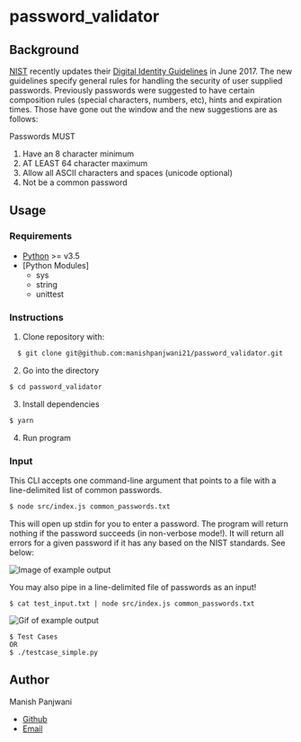 # password_validator

## Background

[NIST](https://www.nist.gov/) recently updates their [Digital Identity Guidelines](https://pages.nist.gov/800-63-3/) in June 2017.
The new guidelines specify general rules for handling the security of user supplied passwords.
Previously passwords were suggested to have certain composition rules (special characters, numbers, etc), hints and expiration times.
Those have gone out the window and the new suggestions are as follows:

Passwords MUST

1. Have an 8 character minimum 
2. AT LEAST 64 character maximum
2. Allow all ASCII characters and spaces (unicode optional)
4. Not be a common password

## Usage
### Requirements
 - [Python](https://www.python.org/downloads/) >= v3.5
 - [Python Modules]
	- sys
	- string
	- unittest

 

### Instructions
1) Clone repository with:
  ```bash
    $ git clone git@github.com:manishpanjwani21/password_validator.git
  ```

2) Go into the directory
  ```bash 
  $ cd password_validator
  ```

3) Install dependencies
  ```bash
  $ yarn
  ```

4) Run program

### Input
This CLI accepts one command-line argument that points to a file with a line-delimited list of common passwords. 

```bash
$ node src/index.js common_passwords.txt
```

This will open up stdin for you to enter a password. The program will return nothing if the password succeeds (in non-verbose mode!). It will return all errors for a given password if it has any based on the NIST standards. See below:

![Image of example output](assets/output_example_1.png)

You may also pipe in a line-delimited file of passwords as an input!

```
$ cat test_input.txt | node src/index.js common_passwords.txt
```

![Gif of example output](assets/output_example_2.gif)

```
$ Test Cases
OR 
$ ./testcase_simple.py
```

## Author
Manish Panjwani
- [Github](https://github.com/manishpanjwani21)
- [Email](mailto:manishpanjwani21@gmail.com)

